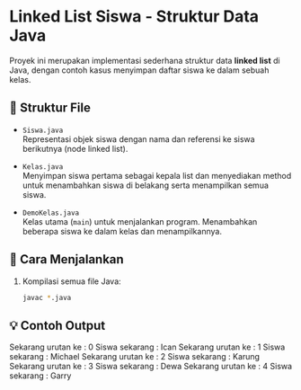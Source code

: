 # Linked List Siswa - Struktur Data Java

Proyek ini merupakan implementasi sederhana struktur data **linked list** di Java, dengan contoh kasus menyimpan daftar siswa ke dalam sebuah kelas.

## 📁 Struktur File

- `Siswa.java`  
  Representasi objek siswa dengan nama dan referensi ke siswa berikutnya (node linked list).

- `Kelas.java`  
  Menyimpan siswa pertama sebagai kepala list dan menyediakan method untuk menambahkan siswa di belakang serta menampilkan semua siswa.

- `DemoKelas.java`  
  Kelas utama (`main`) untuk menjalankan program. Menambahkan beberapa siswa ke dalam kelas dan menampilkannya.

## 🚀 Cara Menjalankan

1. Kompilasi semua file Java:

   ```bash
   javac *.java
## 💡 Contoh Output

Sekarang urutan ke : 0
Siswa sekarang : Ican
Sekarang urutan ke : 1
Siswa sekarang : Michael
Sekarang urutan ke : 2
Siswa sekarang : Karung
Sekarang urutan ke : 3
Siswa sekarang : Dewa
Sekarang urutan ke : 4
Siswa sekarang : Garry
